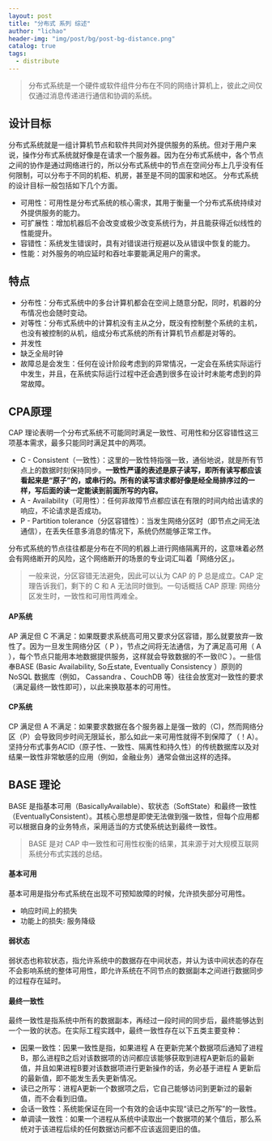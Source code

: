 ```yaml
---
layout: post
title: "分布式 系列 综述"
author: "lichao"
header-img: "img/post/bg/post-bg-distance.png"
catalog: true
tags:
  - distribute
---
```


> 分布式系统是一个硬件或软件组件分布在不同的网络计算机上，彼此之间仅仅通过消息传递进行通信和协调的系统。

## 设计目标
分布式系统就是一组计算机节点和软件共同对外提供服务的系统。但对于用户来说，操作分布式系统就好像是在请求一个服务器。因为在分布式系统中，各个节点之间的协作是通过网络进行的，所以分布式系统中的节点在空间分布上几乎没有任何限制，可以分布于不同的机柜、机房，甚至是不同的国家和地区。
分布式系统的设计目标一般包括如下几个方面。
* 可用性：可用性是分布式系统的核心需求，其用于衡量一个分布式系统持续对外提供服务的能力。
* 可扩展性：增加机器后不会改变或极少改变系统行为，并且能获得近似线性的性能提升。
* 容错性：系统发生错误时，具有对错误进行规避以及从错误中恢复的能力。
* 性能：对外服务的响应延时和吞吐率要能满足用户的需求。 
## 特点
* 分布性：分布式系统中的多台计算机都会在空间上随意分配，同时，机器的分布情况也会随时变动。
* 对等性：分布式系统中的计算机没有主从之分，既没有控制整个系统的主机，也没有被控制的从机，组成分布式系统的所有计算机节点都是对等的。
* 并发性
* 缺乏全局时钟
* 故障总是会发生：任何在设计阶段考虑到的异常情况，一定会在系统实际运行中发生，并且，在系统实际运行过程中还会遇到很多在设计时未能考虑到的异常故障。

## CPA原理
CAP 理论表明一个分布式系统不可能同时满足一致性、可用性和分区容错性这三项基本需求，最多只能同时满足其中的两项。
* C - Consistent（一致性）：这里的一致性特指强一致，通俗地说，就是所有节点上的数据时刻保持同步。**一致性严谨的表述是原子读写，即所有读写都应该看起来是“原子”的，或串行的。所有的读写请求都好像是经全局排序过的一样，写后面的读一定能读到前面所写的内容。**
* A - Availability（可用性）：任何非故障节点都应该在有限的时间内给出请求的响应，不论请求是否成功。
* P - Partition tolerance（分区容错性）：当发生网络分区时（即节点之间无法通信），在丢失任意多消息的情况下，系统仍然能够正常工作。

分布式系统的节点往往都是分布在不同的机器上进行网络隔离开的，这意味着必然会有网络断开的风险，这个网络断开的场景的专业词汇叫着「网络分区」。

> 一般来说，分区容错无法避免，因此可以认为 CAP 的 P 总是成立。CAP 定理告诉我们，剩下的 C 和 A 无法同时做到。一句话概括 CAP 原理: 网络分区发生时，一致性和可用性两难全。

#### AP系统
AP 满足但 C 不满足：如果既要求系统高可用又要求分区容错，那么就要放弃一致性了。因为一旦发生网络分区（ P ），节点之间将无法通信，为了满足高可用（ A ），每个节点只能用本地数据提供服务，这样就会导致数据的不一致(!C ）。一些信奉BASE (Basic Availability, So丘state, Eventually Consistency ）原则的NoSQL 数据库（例如， Cassandra 、CouchDB 等）往往会放宽对一致性的要求（满足最终一致性即可），以此来换取基本的可用性。
#### CP系统
CP 满足但 A 不满足：如果要求数据在各个服务器上是强一致的（C)，然而网络分区（P）会导致同步时间无限延长，那么如此一来可用性就得不到保障了（！A）。坚持分布式事务ACID（原子性、一致性、隔离性和持久性）的传统数据库以及对结果一致性非常敏感的应用（例如，金融业务）通常会做出这样的选择。
## BASE 理论
BASE 是指基本可用（BasicallyAvailable）、软状态（SoftState）和最终一致性（EventuallyConsistent）。其核心思想是即使无法做到强一致性，但每个应用都可以根据自身的业务特点，采用适当的方式使系统达到最终一致性。

> BASE 是对 CAP 中一致性和可用性权衡的结果，其来源于对大规模互联网系统分布式实践的总结。
#### 基本可用
基本可用是指分布式系统在出现不可预知故障的时候，允许损失部分可用性。
* 响应时间上的损失
* 功能上的损失: 服务降级
#### 弱状态
弱状态也称软状态，指允许系统中的数据存在中间状态，并认为该中间状态的存在不会影响系统的整体可用性，即允许系统在不同节点的数据副本之间进行数据同步的过程存在延时。
#### 最终一致性
最终一致性是指系统中所有的数据副本，再经过一段时间的同步后，最终能够达到一个一致的状态。在实际工程实践中，最终一致性存在以下五类主要变种：
* 因果一致性：因果一致性是指，如果进程 A 在更新完某个数据项后通知了进程B，那么进程B之后对该数据项的访问都应该能够获取到进程A更新后的最新值，并且如果进程B要对该数据项进行更新操作的话，务必基于进程 A 更新后的最新值，即不能发生丢失更新情况。
* 读已之所写：进程A更新一个数据项之后，它自己能够访问到更新过的最新值，而不会看到旧值。
* 会话一致性：系统能保证在同一个有效的会话中实现“读已之所写”的一致性。
* 单调读一致性：如果一个进程从系统中读取出一个数据项的某个值后，那么系统对于该进程后续的任何数据访问都不应该返回更旧的值。
